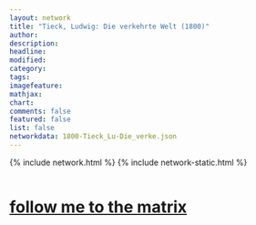 ```yaml
---
layout: network
title: "Tieck, Ludwig: Die verkehrte Welt (1800)"
author:
description:
headline:
modified:
category:
tags: 
imagefeature: 
mathjax: 
chart: 
comments: false
featured: false
list: false
networkdata: 1800-Tieck_Lu-Die_verke.json
---
```

{% include network.html %}
{% include network-static.html %}
<div class="row">
  <div class="small-5 small-centered columns"><a href="/matrix313"><h1>follow me to the matrix</h1></a>
</div>
</div>
